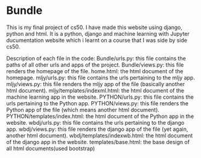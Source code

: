 # Bundle
This is my final project of cs50.
I have made this website using django, python and html.
It is a python, django and machine learning with Jupyter ducumentation website which i learnt on a course that I was side by side cs50.

Description of each file in the code:
Bundle/urls.py: this file contains the paths of all other urls and apps of the project.
Bundle/views.py: this file renders the homepage of the file.
home.html: the html document of the homepage.
mljy/urls.py: this file contains the urls pertaining to the mljy app.
mljy/views.py: this file renders the mljy app of the file (basically another html document).
mljy/templates/indexml.html: the html document of the machine learning app in the website.
PYTHON/urls.py: this file contains the urls pertaining to the Python app.
PYTHON/views.py: this file renders the Python app of the file (which means another html document).
PYTHON/templates/index.html: the html document of the Python app in the website.
wbdj/urls.py: this file contains the urls pertaining to the django app.
wbdj/views.py: this file renders the django app of the file (yet again, another html document).
wbdj/templates/indexwb.html: the html document of the django app in the website.
templates/base.html: the base design of all html documents(used bootstrap)

